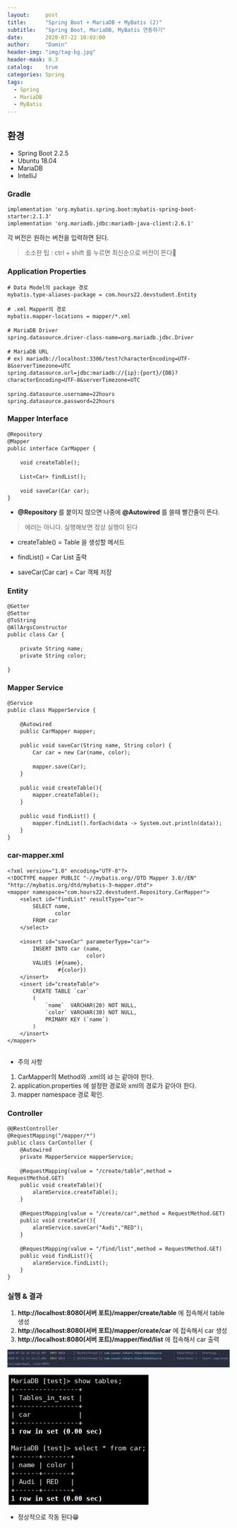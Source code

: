 ```yaml
---
layout:     post
title:      "Spring Boot + MariaDB + MyBatis (2)"
subtitle:   "Spring Boot, MariaDB, MyBatis 연동하기"
date:       2020-07-22 10:03:00
author:     "Damin"
header-img: "img/tag-bg.jpg"
header-mask: 0.3
catalog:    true
categories: Spring
tags:
  - Spring
  - MariaDB
  - MyBatis
---
```


## 환경

- Spring Boot 2.2.5
- Ubuntu 18.04
- MariaDB
- IntelliJ

### Gradle

```
implementation 'org.mybatis.spring.boot:mybatis-spring-boot-starter:2.1.3'
implementation 'org.mariadb.jdbc:mariadb-java-client:2.6.1'
```

각 버전은 원하는 버전을 입력하면 된다.

> 소소한 팁 : ctrl + shift 를 누르면 최신순으로 버전이 뜬다🤞

### Application Properties

```
# Data Model의 package 경로
mybatis.type-aliases-package = com.hours22.devstudent.Entity

# .xml Mapper의 경로
mybatis.mapper-locations = mapper/*.xml

# MariaDB Driver
spring.datasource.driver-class-name=org.mariadb.jdbc.Driver

# MariaDB URL
# ex) mariadb://localhost:3306/test?characterEncoding=UTF-8&serverTimezone=UTC
spring.datasource.url=jdbc:mariadb://{ip}:{port}/{DB}?characterEncoding=UTF-8&serverTimezone=UTC

spring.datasource.username=22hours
spring.datasource.password=22hours
```

### Mapper Interface

```
@Repository
@Mapper
public interface CarMapper {

    void createTable();

    List<Car> findList();

    void saveCar(Car car);
}
```

- **@Repository** 를 붙이지 않으면 나중에 **@Autowired** 를 쓸때 빨간줄이 뜬다.

> 에러는 아니다. 실행해보면 정상 실행이 된다

- createTable() = Table 을 생성할 메서드

- findList() = Car List 출력

- saveCar(Car car) = Car 객체 저장

### Entity

```
@Getter
@Setter
@ToString
@AllArgsConstructor
public class Car {

    private String name;
    private String color;

}
```

### Mapper Service

```
@Service
public class MapperService {

    @Autowired
    public CarMapper mapper;

    public void saveCar(String name, String color) {
        Car car = new Car(name, color);

        mapper.save(Car);
    }

    public void createTable(){
        mapper.createTable();
    }

    public void findList() {
        mapper.findList().forEach(data -> System.out.println(data));
    }
}
```

### car-mapper.xml

```
<?xml version="1.0" encoding="UTF-8"?>
<!DOCTYPE mapper PUBLIC "-//mybatis.org//DTD Mapper 3.0//EN" "http://mybatis.org/dtd/mybatis-3-mapper.dtd">
<mapper namespace="com.hours22.devstudent.Repository.CarMapper">
    <select id="findList" resultType="car">
        SELECT name,
               color
        FROM car
    </select>

    <insert id="saveCar" parameterType="car">
        INSERT INTO car (name,
                         color)
        VALUES (#{name},
                #{color})
    </insert>
    <insert id="createTable">
        CREATE TABLE `car`
        (
            `name`  VARCHAR(20) NOT NULL,
            `color` VARCHAR(30) NOT NULL,
            PRIMARY KEY (`name`)
        )
    </insert>
</mapper>


```

- 주의 사항

1. CarMapper의 Method와 .xml의 id 는 같아야 한다.
1. application.properties 에 설정한 경로와 xml의 경로가 같아야 한다.
1. mapper namespace 경로 확인.

### Controller

```
@@RestController
@RequestMapping("/mapper/*")
public class CarContoller {
    @Autowired
    private MapperService mapperService;

    @RequestMapping(value = "/create/table",method = RequestMethod.GET)
    public void createTable(){
        alarmService.createTable();
    }

    @RequestMapping(value = "/create/car",method = RequestMethod.GET)
    public void createCar(){
        alarmService.saveCar("Audi","RED");
    }

    @RequestMapping(value = "/find/list",method = RequestMethod.GET)
    public void findList(){
        alarmService.findList();
    }
}
```

### 실행 & 결과

1. **http://localhost:8080(서버 포트)/mapper/create/table** 에 접속해서 table 생성
1. **http://localhost:8080(서버 포트)/mapper/create/car** 에 접속해서 car 생성
1. **http://localhost:8080(서버 포트)/mapper/find/list** 에 접속해서 car 출력

![1](/img/in-post/Spring/car.PNG)

![1](/img/in-post/Spring/car2.PNG)

- 정상적으로 작동 된다😁


<script src="https://utteranc.es/client.js" repo="damin8/blog-comment" issue-term="title" label="Comment" theme="github-light" crossorigin="anonymous" async>
</script>


